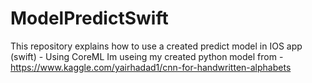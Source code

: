 # ModelPredictSwift
This repository explains how to use a created predict model in IOS app (swift) - Using CoreML
Im useing my created python model from - https://www.kaggle.com/yairhadad1/cnn-for-handwritten-alphabets

